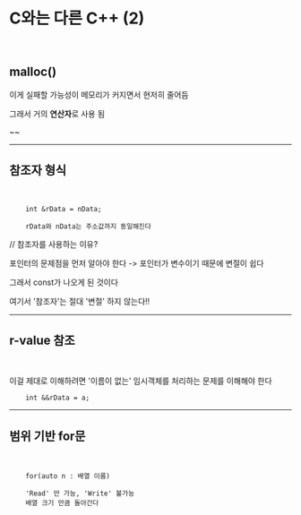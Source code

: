 # C와는 다른 C++ (2)
</br>

## malloc()

이게 실패할 가능성이 메모리가 커지면서 현저히 줄어듬

그래서 거의 **연산자**로 사용 됨

~~

----

## 참조자 형식
</br>

```
    int &rData = nData;

    rData와 nData는 주소값까지 동일해진다
```

// 참조자를 사용하는 이유?

포인터의 문제점을 먼저 알아야 한다
-> 포인터가 변수이기 때문에 변절이 쉽다

그래서 const가 나오게 된 것이다

여기서 '참조자'는 절대 '변절' 하지 않는다!!

----

## r-value 참조
</br>

이걸 제대로 이해하려면 '이름이 없는' 임시객체를 처리하는 문제를 이해해야 한다
```
    int &&rData = a;
```

----

## 범위 기반 for문
</br>

```
    for(auto n : 배열 이름)

    'Read' 만 가능, 'Write' 불가능
    배열 크기 만큼 돌아간다
```

 
